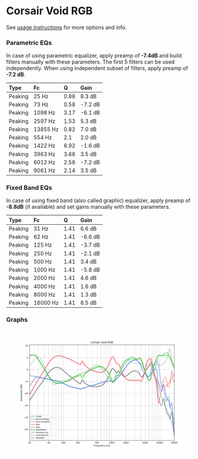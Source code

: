 # Corsair Void RGB
See [usage instructions](https://github.com/jaakkopasanen/AutoEq#usage) for more options and info.

### Parametric EQs
In case of using parametric equalizer, apply preamp of **-7.4dB** and build filters manually
with these parameters. The first 5 filters can be used independently.
When using independent subset of filters, apply preamp of **-7.2 dB**.

| Type    | Fc       |    Q | Gain    |
|:--------|:---------|:-----|:--------|
| Peaking | 25 Hz    | 0.88 | 8.3 dB  |
| Peaking | 73 Hz    | 0.58 | -7.2 dB |
| Peaking | 1098 Hz  | 3.17 | -6.1 dB |
| Peaking | 2597 Hz  | 1.53 | 5.3 dB  |
| Peaking | 13855 Hz | 0.82 | 7.0 dB  |
| Peaking | 554 Hz   | 2.1  | 2.0 dB  |
| Peaking | 1422 Hz  | 6.92 | -1.6 dB |
| Peaking | 3963 Hz  | 3.68 | 3.5 dB  |
| Peaking | 6012 Hz  | 2.58 | -7.2 dB |
| Peaking | 9061 Hz  | 2.14 | 3.5 dB  |

### Fixed Band EQs
In case of using fixed band (also called graphic) equalizer, apply preamp of **-8.8dB**
(if available) and set gains manually with these parameters.

| Type    | Fc       |    Q | Gain    |
|:--------|:---------|:-----|:--------|
| Peaking | 31 Hz    | 1.41 | 6.6 dB  |
| Peaking | 62 Hz    | 1.41 | -6.6 dB |
| Peaking | 125 Hz   | 1.41 | -3.7 dB |
| Peaking | 250 Hz   | 1.41 | -2.1 dB |
| Peaking | 500 Hz   | 1.41 | 3.4 dB  |
| Peaking | 1000 Hz  | 1.41 | -5.8 dB |
| Peaking | 2000 Hz  | 1.41 | 4.6 dB  |
| Peaking | 4000 Hz  | 1.41 | 1.6 dB  |
| Peaking | 8000 Hz  | 1.41 | 1.3 dB  |
| Peaking | 16000 Hz | 1.41 | 8.5 dB  |

### Graphs
![](./Corsair%20Void%20RGB.png)